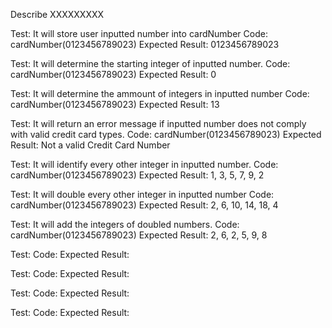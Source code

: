 Describe XXXXXXXXX

Test: It will store user inputted number into cardNumber
Code: cardNumber(0123456789023)
Expected Result: 0123456789023

Test: It will determine the starting integer of inputted number. 
Code: cardNumber(0123456789023)
Expected Result: 0

Test: It will determine the ammount of integers in inputted number
Code: cardNumber(0123456789023)
Expected Result: 13

Test: It will return an error message if inputted number does not comply with valid credit card types.
Code: cardNumber(0123456789023)
Expected Result: Not a valid Credit Card Number

Test: It will identify every other integer in inputted number.
Code: cardNumber(0123456789023)
Expected Result: 1, 3, 5, 7, 9, 2

Test: It will double every other integer in inputted number
Code: cardNumber(0123456789023)
Expected Result: 2, 6, 10, 14, 18, 4

Test: It will add the integers of doubled numbers.
Code: cardNumber(0123456789023)
Expected Result: 2, 6, 2, 5, 9, 8

Test:
Code:
Expected Result:

Test:
Code:
Expected Result:

Test:
Code:
Expected Result:

Test:
Code:
Expected Result:
